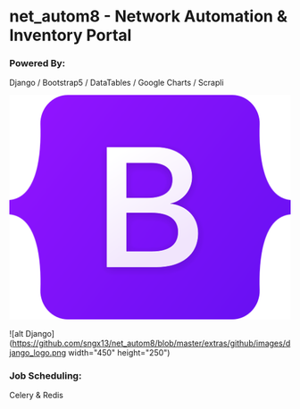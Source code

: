 # net_autom8 - Network Automation & Inventory Portal

### Powered By:
Django / Bootstrap5 / DataTables / Google Charts / Scrapli

![alt Bootstrap](https://github.com/sngx13/net_autom8/blob/master/extras/github/images/bootstrap_logo.png)

![alt Django](https://github.com/sngx13/net_autom8/blob/master/extras/github/images/django_logo.png width="450" height="250")


### Job Scheduling:

Celery & Redis
